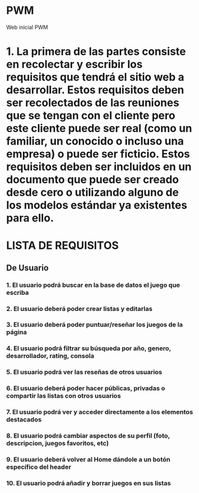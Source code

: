 # PWM
Web inicial PWM
# 1. La primera de las partes consiste en recolectar y escribir los requisitos que tendrá el sitio web a desarrollar. Estos requisitos deben ser recolectados de las reuniones que se tengan con el cliente pero este cliente puede ser real (como un familiar, un conocido o incluso una empresa) o puede ser ficticio. Estos requisitos deben ser incluidos en un documento que puede ser creado desde cero o utilizando alguno de los modelos estándar ya existentes para ello.

# LISTA DE REQUISITOS
## De Usuario
### 1. El usuario podrá buscar en la base de datos el juego que escriba
### 2. El usuario deberá poder crear listas y editarlas
### 3. El usuario deberá poder puntuar/reseñar los juegos de la página
### 4. El usuario podrá filtrar su búsqueda por año, genero, desarrollador, rating, consola
### 5. El usuario podrá ver las reseñas de otros usuarios
### 6. El usuario deberá poder hacer públicas, privadas o compartir las listas con otros usuarios
### 7. El usuario podrá ver y acceder directamente a los elementos destacados
### 8. El usuario podrá cambiar aspectos de su perfil (foto, descripcion, juegos favoritos, etc)
### 9. El usuario deberá volver al Home dándole a un botón específico del header
### 10. El usuario podrá añadir y borrar juegos en sus listas
